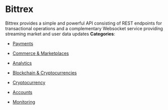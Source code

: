 # Bittrex


Bittrex provides a simple and powerful API consisting of REST endpoints for transactional operations and a complementary Websocket service providing streaming market and user data updates
**Categories**:

- [Payments](https://github/awesome-apis/awesome-apis#payments)

- [Commerce & Marketplaces](https://github/awesome-apis/awesome-apis#commerce-and-marketplaces)

- [Analytics](https://github/awesome-apis/awesome-apis#analytics)

- [Blockchain & Cryptocurrencies](https://github/awesome-apis/awesome-apis#blockchain-and-cryptocurrencies)

- [Cryptocurrency](https://github/awesome-apis/awesome-apis#cryptocurrency)

- [Accounts](https://github/awesome-apis/awesome-apis#accounts)

- [Monitoring](https://github/awesome-apis/awesome-apis#monitoring)




